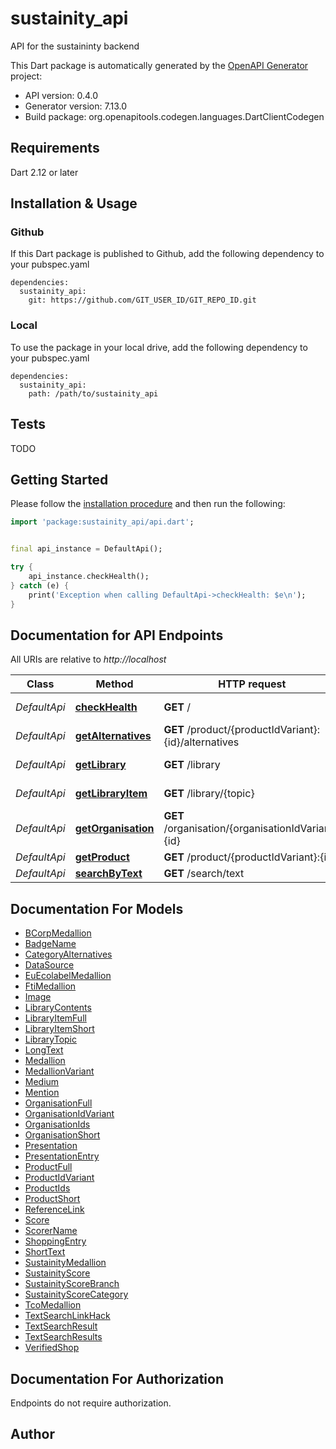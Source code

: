 # sustainity_api
API for the sustaininty backend


This Dart package is automatically generated by the [OpenAPI Generator](https://openapi-generator.tech) project:

- API version: 0.4.0
- Generator version: 7.13.0
- Build package: org.openapitools.codegen.languages.DartClientCodegen

## Requirements

Dart 2.12 or later

## Installation & Usage

### Github
If this Dart package is published to Github, add the following dependency to your pubspec.yaml
```
dependencies:
  sustainity_api:
    git: https://github.com/GIT_USER_ID/GIT_REPO_ID.git
```

### Local
To use the package in your local drive, add the following dependency to your pubspec.yaml
```
dependencies:
  sustainity_api:
    path: /path/to/sustainity_api
```

## Tests

TODO

## Getting Started

Please follow the [installation procedure](#installation--usage) and then run the following:

```dart
import 'package:sustainity_api/api.dart';


final api_instance = DefaultApi();

try {
    api_instance.checkHealth();
} catch (e) {
    print('Exception when calling DefaultApi->checkHealth: $e\n');
}

```

## Documentation for API Endpoints

All URIs are relative to *http://localhost*

Class | Method | HTTP request | Description
------------ | ------------- | ------------- | -------------
*DefaultApi* | [**checkHealth**](doc//DefaultApi.md#checkhealth) | **GET** / | Health check
*DefaultApi* | [**getAlternatives**](doc//DefaultApi.md#getalternatives) | **GET** /product/{productIdVariant}:{id}/alternatives | Get product alternatives.
*DefaultApi* | [**getLibrary**](doc//DefaultApi.md#getlibrary) | **GET** /library | Get library contents.
*DefaultApi* | [**getLibraryItem**](doc//DefaultApi.md#getlibraryitem) | **GET** /library/{topic} | Get library item.
*DefaultApi* | [**getOrganisation**](doc//DefaultApi.md#getorganisation) | **GET** /organisation/{organisationIdVariant}:{id} | Get organisation.
*DefaultApi* | [**getProduct**](doc//DefaultApi.md#getproduct) | **GET** /product/{productIdVariant}:{id} | Get product.
*DefaultApi* | [**searchByText**](doc//DefaultApi.md#searchbytext) | **GET** /search/text | Text search.


## Documentation For Models

 - [BCorpMedallion](doc//BCorpMedallion.md)
 - [BadgeName](doc//BadgeName.md)
 - [CategoryAlternatives](doc//CategoryAlternatives.md)
 - [DataSource](doc//DataSource.md)
 - [EuEcolabelMedallion](doc//EuEcolabelMedallion.md)
 - [FtiMedallion](doc//FtiMedallion.md)
 - [Image](doc//Image.md)
 - [LibraryContents](doc//LibraryContents.md)
 - [LibraryItemFull](doc//LibraryItemFull.md)
 - [LibraryItemShort](doc//LibraryItemShort.md)
 - [LibraryTopic](doc//LibraryTopic.md)
 - [LongText](doc//LongText.md)
 - [Medallion](doc//Medallion.md)
 - [MedallionVariant](doc//MedallionVariant.md)
 - [Medium](doc//Medium.md)
 - [Mention](doc//Mention.md)
 - [OrganisationFull](doc//OrganisationFull.md)
 - [OrganisationIdVariant](doc//OrganisationIdVariant.md)
 - [OrganisationIds](doc//OrganisationIds.md)
 - [OrganisationShort](doc//OrganisationShort.md)
 - [Presentation](doc//Presentation.md)
 - [PresentationEntry](doc//PresentationEntry.md)
 - [ProductFull](doc//ProductFull.md)
 - [ProductIdVariant](doc//ProductIdVariant.md)
 - [ProductIds](doc//ProductIds.md)
 - [ProductShort](doc//ProductShort.md)
 - [ReferenceLink](doc//ReferenceLink.md)
 - [Score](doc//Score.md)
 - [ScorerName](doc//ScorerName.md)
 - [ShoppingEntry](doc//ShoppingEntry.md)
 - [ShortText](doc//ShortText.md)
 - [SustainityMedallion](doc//SustainityMedallion.md)
 - [SustainityScore](doc//SustainityScore.md)
 - [SustainityScoreBranch](doc//SustainityScoreBranch.md)
 - [SustainityScoreCategory](doc//SustainityScoreCategory.md)
 - [TcoMedallion](doc//TcoMedallion.md)
 - [TextSearchLinkHack](doc//TextSearchLinkHack.md)
 - [TextSearchResult](doc//TextSearchResult.md)
 - [TextSearchResults](doc//TextSearchResults.md)
 - [VerifiedShop](doc//VerifiedShop.md)


## Documentation For Authorization

Endpoints do not require authorization.


## Author



